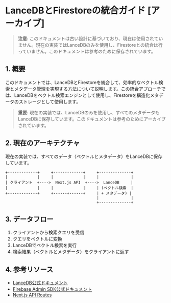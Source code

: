 # LanceDBとFirestoreの統合ガイド [アーカイブ]

> **注意**: このドキュメントは古い設計に基づいており、現在は使用されていません。現在の実装ではLanceDBのみを使用し、Firestoreとの統合は行っていません。このドキュメントは参考のために保存されています。

## 1. 概要

このドキュメントでは、LanceDBとFirestoreを統合して、効率的なベクトル検索とメタデータ管理を実現する方法について説明します。この統合アプローチでは、LanceDBをベクトル検索エンジンとして使用し、Firestoreを構造化メタデータのストレージとして使用します。

> **重要**: 現在の実装では、LanceDBのみを使用し、すべてのメタデータもLanceDBに保存しています。このドキュメントは参考のためにアーカイブされています。

## 2. 現在のアーキテクチャ

現在の実装では、すべてのデータ（ベクトルとメタデータ）をLanceDBに保存しています。

```
+-------------+     +-------------+     +--------------+
|             |     |             |     |              |
| クライアント  +---->  Next.js API  +---->  LanceDB     |
|             |     |             |     | (ベクトル検索  |
+-------------+     +------+------+     | + メタデータ) |
                                        |              |
                                        +--------------+
```

## 3. データフロー

1. クライアントから検索クエリを受信
2. クエリをベクトルに変換
3. LanceDBでベクトル検索を実行
4. 検索結果（ベクトルとメタデータ）をクライアントに返す

## 4. 参考リソース

- [LanceDB公式ドキュメント](https://lancedb.github.io/lancedb/)
- [Firebase Admin SDK公式ドキュメント](https://firebase.google.com/docs/admin/setup)
- [Next.js API Routes](https://nextjs.org/docs/api-routes/introduction)